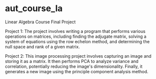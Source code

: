 # aut_course_la

Linear Algebra Course Final Project

Project 1: The project involves writing a program that performs various operations on matrices, including finding the adjugate matrix, solving a system of equations using the row echelon method, and determining the null space and rank of a given matrix.

Project 2: This image processing project involves capturing an image and storing it as a matrix. It then performs PCA to analyze variance and correlation, potentially reducing the image's dimensionality. Finally, it generates a new image using the principle component analysis method.

